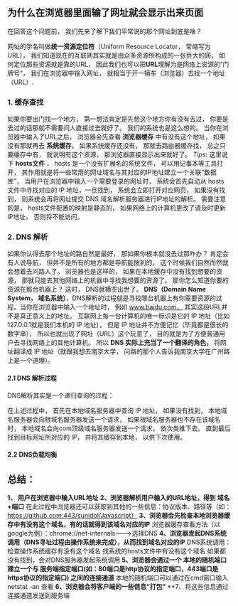 ## 为什么在浏览器里面输了网址就会显示出来页面

在回答这个问题前， 我们先来了解下我们平常说的那个网址到底是啥？

   网址的学名叫做**统一资源定位符**（Uniform Resource Locator， 常缩写为URL）， 我们知道现在的互联网其实就是由众多资源所构成的一张巨大的网， 如何定位那些资源就是靠的URL， 因此我们也可以把**URL**理解为是网络上资源的“门牌号“， 我们在浏览器中输入网址， 就相当于开一辆车（浏览器）去找一个地址（URL）.
   ### 1. 缓存查找
   如果你要出门找一个地方， 第一想法肯定是先想这个地方你有没有去过， 你要是去过的话那就不需要问人直接过去就好了。 我们的系统也是这么想的。 当你在浏览器中输入了URL之后， 浏览器会先查看 **浏览器缓存** 中有没有这个地址， 如果没有那就再去 **系统缓存**， 如果系统缓存还没有， 那就去路由器缓存找， 总之只要缓存中有， 就说明有这个资源， 那浏览器直接显示出来就好了。
   *Tips*: 这里说下 **hosts文件** ， hosts 是一个没有扩展名的系统文件， 可以用记事本等工具打开， 其作用就是将一些常用的网址域名与其对应的IP地址建立一个关联“数据库”， 当用户在浏览器中输入一个需要登录的网址时， 系统会首先自动从 hosts 文件中寻找对应的 IP 地址，一旦找到， 系统会立即打开对应网页， 如果没有找到， 则系统会再将网址提交 DNS 域名解析服务器进行IP地址的解析。 需要注意的是， hosts文件配置的映射是静态的， 如果网络上的计算机更改了请及时更新IP地址， 否则将不能访问。
   ### 2. DNS 解析
   如果你认得去那个地址的路自然是最好， 那如果你根本就没去过那咋办？ 肯定会有人说导航， 但并不是所有的地方都是导航能搜到的， 这个时候我们自然而然就会想着去问路人了。 浏览器也是这样的， 如果在本地缓存中没有找到想要的资源， 那就只能去其他网络上的机器中寻找我想要的资源了。 那你怎么知道你要的资源在那台机器上？ 这时， DNS就横空出世了。
   **DNS（Domain Name System， 域名系统）**，DNS解析的过程就是寻找哪台机器上有你需要资源的过程。当你在浏览器中输入一个地址时， 例如 www.baidu.com， 其实这段URL并不是真正意义上的地址。 互联网上每一台计算机的唯一标识是它的 IP 地址（比如127.0.0.1就是我们本机的 IP 地址）， 但是 IP 地址并不方便记忆（毕竟都是很长的数字串）， 所以也就出现了网址（URL）这个玩意了， 目的就是为了方便普通用户去寻找网络上的其他计算机。 所以 **DNS 实际上充当了一个翻译的角色，** 将网址翻译成 IP 地址（就跟我想去南京大学， 问路的那个人告诉我南京大学在广州路上是一个道理）。
   #### 2.1 DNS 解析过程
   DNS解析其实是一个递归查询的过程：
   
   在上述过程中， 首先在本地域名服务器中查询 IP 地址， 如果没有找到， 本地域名服务器会向根域名服务器发送一个请求， 如果根域名服务器也不存在该域名时， 本地域名会向com顶级域名服务器发送一个请求， 依次类推下去。 直到最后找到目标网址所对应的 IP， 并将其缓存到本地， 以供下次使用。
   #### 2.2 DNS负载均衡
   

   ## 总结：
   
   
   **1、 用户在浏览器中输入URL地址**
   **2、浏览器解析用户输入的URL地址，得到 域名+端口**
        在此过程中浏览器还可以获取到其他的一些信息：协议版本、路径等（如：https://github.com:443/sunidol/Javascript）
   **3、浏览器会先检查本地浏览器缓存中有没有这个域名，有的话就得到该域名对应的IP**
       浏览器缓存查看方法（以google为例）：chrome://net-internals--->选择DNS
   **4、浏览器发起DNS系统调用（DNS寻址过程由操作系统来完成），从而找到域名对应的IP**
       DNS系统调用：
       检查操作系统缓存有没有这个域名
       找系统的hosts文件中有没有这个域名
       如果都没有找到，会对DNS服务器发起系统调用
   **5、浏览器会通过一个 本地的随机端口 建立一个与 服务端指定端口(如：80端口是http协议的指定端口，443端口是https协议的指定端口) 之间的连接通道**
       本地的随机端口可以通过在cmd窗口输入 netstat -an 查看
   **6、浏览器会将客户端的一些信息“打包”**
   **7、将这些信息通过连接通道发送到服务端
       
       
